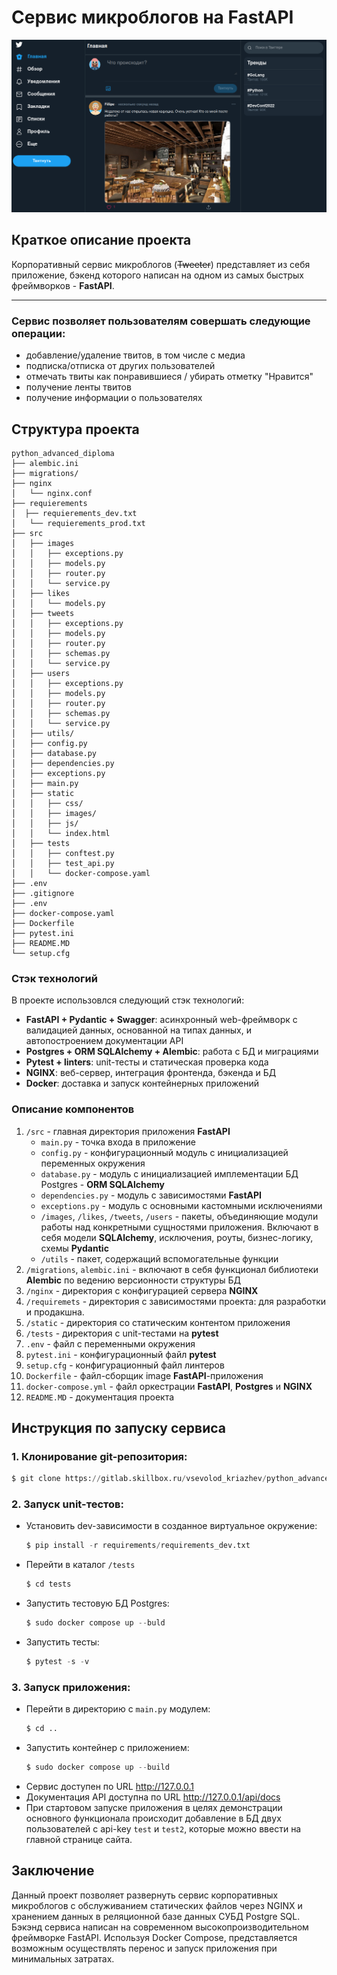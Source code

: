 # Сервис микроблогов на FastAPI
![](/data/app_screen.png "Main page screen")

## Краткое описание проекта
Корпоративный сервис микроблогов (~~Tweeter~~) представляет из себя приложение, бэкенд которого написан на одном из самых быстрых фреймворков - **FastAPI**.
___
### Сервис позволяет пользователям совершать следующие операции:
- добавление/удаление твитов, в том числе с медиа
- подписка/отписка от других пользователей
- отмечать твиты как понравившиеся / убирать отметку "Нравится"
- получение ленты твитов
- получение информации о пользователях

## Структура проекта
```
python_advanced_diploma
├── alembic.ini
├── migrations/
├── nginx
│   └── nginx.conf
├── requierements
│  ├── requierements_dev.txt
│   └── requierements_prod.txt
├── src
│   ├── images
│   │   ├── exceptions.py
│   │   ├── models.py
│   │   ├── router.py
│   │   └── service.py
│   ├── likes
│   │   └── models.py
│   ├── tweets
│   │   ├── exceptions.py
│   │   ├── models.py
│   │   ├── router.py
│   │   ├── schemas.py
│   │   └── service.py
│   ├── users
│   │   ├── exceptions.py
│   │   ├── models.py
│   │   ├── router.py
│   │   ├── schemas.py
│   │   └── service.py
│   ├── utils/
│   ├── config.py
│   ├── database.py
│   ├── dependencies.py
│   ├── exceptions.py
│   ├── main.py
│   ├── static
│   │   ├── css/
│   │   ├── images/
│   │   ├── js/
│   │   └── index.html
│   ├── tests
│   │   ├── conftest.py
│   │   ├── test_api.py
│   │   └── docker-compose.yaml
├── .env
├── .gitignore
├── .env
├── docker-compose.yaml
├── Dockerfile
├── pytest.ini
├── README.MD
└── setup.cfg
```
### Стэк технологий
В проекте использовлся следующий стэк технологий:
- **FastAPI + Pydantic + Swagger**: асинхронный web-фреймворк с валидацией данных, основанной на типах данных, и автопостроением документации API
- **Postgres + ORM SQLAlchemy + Alembic**: работа с БД и миграциями
- **Pytest + linters**: unit-тесты и статическая проверка кода
- **NGINX**: веб-сервер, интеграция фронтенда, бэкенда и БД
- **Docker**: доставка и запуск контейнерных приложений

### Описание компонентов
1. ```/src``` - главная директория приложения **FastAPI**
    - ```main.py``` - точка входа в приложение
    - ```config.py``` - конфигурационный модуль с инициализацией переменных окружения
    - ```database.py``` - модуль с инициализацией имплементации БД Postgres - **ORM SQLAlchemy**
    - ```dependencies.py``` - модуль с зависимостями **FastAPI**
    - ```exceptions.py``` - модуль с основными кастомными исключениями
    - ```/images```, ```/likes```, ```/tweets```, ```/users``` - пакеты, объединяющие модули работы над конкретными сущностями приложения. Включают в себя модели **SQLAlchemy**, исключения, роуты, бизнес-логику, схемы **Pydantic**
    - ```/utils``` - пакет, содержащий вспомогательные функции
2. ```/migrations```, ```alembic.ini``` - включают в себя функционал библиотеки **Alembic** по ведению версионности структуры БД
3. ```/nginx``` - директория с конфигурацией сервера **NGINX**
4. ```/requiremets``` - директория с зависимостями проекта: для разработки и продакшна.
5. ```/static``` - директория со статическим контентом приложения
6. ```/tests``` - директория с unit-тестами на **pytest**
7. ```.env``` - файл с переменными окружения
8. ```pytest.ini``` - конфигурационный файл **pytest**
9. ```setup.cfg``` - конфигурационный файл линтеров
10. ```Dockerfile``` - файл-сборщик image **FastAPI**-приложения
11. ```docker-compose.yml``` - файл оркестрации **FastAPI**, **Postgres** и **NGINX**
12. ```README.MD``` - документация проекта

## Инструкция по запуску сервиса

### 1. Клонирование git-репозитория:
```python
$ git clone https://gitlab.skillbox.ru/vsevolod_kriazhev/python_advanced_diploma.git
```

### 2. Запуск unit-тестов:
- Установить dev-зависимости в созданное виртуальное окружение:
    ```python
    $ pip install -r requirements/requirements_dev.txt
    ```
- Перейти в каталог `/tests`
    ```python 
    $ cd tests
    ```
- Запустить тестовую БД Postgres:
    ```python 
    $ sudo docker compose up --buld
    ```
- Запустить тесты:
    ```python
    $ pytest -s -v

### 3. Запуск приложения:
- Перейти в директорию с `main.py` модулем:
    ```python
    $ cd ..
    ```
- Запустить контейнер с приложением:
    ```python
    $ sudo docker compose up --build
    ```
- Сервис доступен по URL http://127.0.0.1
- Документация API доступна по URL http://127.0.0.1/api/docs
- При стартовом запуске приложения в целях демонстрации основного функционала происходит добавление в БД двух пользователей с api-key `test` и `test2`, которые можно ввести на главной странице сайта.
## Заключение
Данный проект позволяет развернуть сервис корпоративных микроблогов с обслуживанием статических файлов через NGINX и хранением данных в реляционной базе данных СУБД Postgre SQL. Бэкэнд сервиса написан на современном высокопроизводительном фреймворке FastAPI. Используя Docker Compose, представляется возможным осуществлять перенос и запуск приложения при минимальных затратах.
